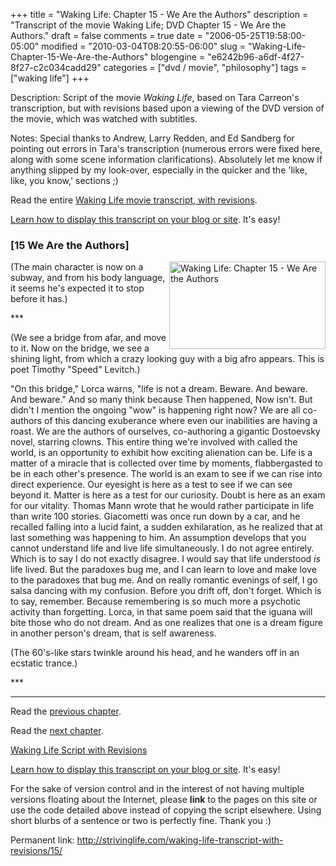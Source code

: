 +++
title = "Waking Life: Chapter 15 - We Are the Authors"
description = "Transcript of the movie Waking Life; DVD Chapter 15 - We Are the Authors."
draft = false
comments = true
date = "2006-05-25T19:58:00-05:00"
modified = "2010-03-04T08:20:55-06:00"
slug = "Waking-Life-Chapter-15-We-Are-the-Authors"
blogengine = "e6242b96-a6df-4f27-8f27-c2c034cadd29"
categories = ["dvd / movie", "philosophy"]
tags = ["waking life"]
+++

<div class="WPArticleInfo">
<p>
Description: Script of the movie <em>Waking Life</em>, based on Tara Carreon&#39;s transcription, but with revisions based upon a viewing of the DVD version of the movie, which was watched with subtitles. 
</p>
<p>
Notes: Special thanks to Andrew, Larry Redden, and Ed Sandberg for pointing out errors in Tara&#39;s transcription (numerous errors were fixed here, along with some scene information clarifications). Absolutely let me know if anything slipped by my look-over, especially in the quicker and the &#39;like, like, you know,&#39; sections ;) 
</p>
<p>
Read the entire <a href="/waking-life-transcript-with-revisions/">Waking Life movie transcript, with revisions</a>. 
</p>
<p>
<a href="/words/post/Display-parts-of-the-Waking-Life-Transcript-on-your-site.aspx">Learn how to display this transcript on your blog or site</a>. It&#39;s easy! 
</p>
</div>
<h3 class="waking_life_chapter">[<a id="fifteen" name="fifteen" title="fifteen"></a>15 We Are the Authors] </h3>
<p>
<a href="/files/images/WakingLife/WakingLife_15_1.jpg" onclick="window.open(this.href);return false;"><img src="http://strivinglife.com/files/images/WakingLife/WakingLife_15_1_t.jpg" alt="Waking Life: Chapter 15 - We Are the Authors" width="250" height="140" align="right" /></a>(The main character is now on a subway, and from his body language, it seems he&#39;s expected it to stop before it has.) 
</p>
<p>
*** 
</p>
<p>
(We see a bridge from afar, and move to it. Now on the bridge, we see a shining light, from which a crazy looking guy with a big afro appears. This is poet Timothy &quot;Speed&quot; Levitch.) 
</p>
<p>
&quot;On this bridge,&quot; Lorca warns, &quot;life is not a dream. Beware. And beware. And beware.&quot; And so many think because Then happened, Now isn&#39;t. But didn&#39;t I mention the ongoing &quot;wow&quot; is happening right now? We are all co-authors of this dancing exuberance where even our inabilities are having a roast. We are the authors of ourselves, co-authoring a gigantic Dostoevsky novel, starring clowns. This entire thing we&#39;re involved with called the world, is an opportunity to exhibit how exciting alienation can be. Life is a matter of a miracle that is collected over time by moments, flabbergasted to be in each other&#39;s presence. The world is an exam to see if we can rise into direct experience. Our eyesight is here as a test to see if we can see beyond it. Matter is here as a test for our curiosity. Doubt is here as an exam for our vitality. Thomas Mann wrote that he would rather participate in life than write 100 stories. Giacometti was once run down by a car, and he recalled falling into a lucid faint, a sudden exhilaration, as he realized that at last something was happening to him. An assumption develops that you cannot understand life and live life simultaneously. I do not agree entirely. Which is to say I do not exactly disagree. I would say that life understood <em>is</em> life lived. But the paradoxes bug me, and I can learn to love and make love to the paradoxes that bug me. And on really romantic evenings of self, I go salsa dancing with my confusion. Before you drift off, don&#39;t forget. Which is to say, remember. Because remembering is so much more a psychotic activity than forgetting. Lorca, in that same poem said that the iguana will bite those who do not dream. And as one realizes that one is a dream figure in another person&#39;s dream, that is self awareness. 
</p>
<p>
(The 60&#39;s-like stars twinkle around his head, and he wanders off in an ecstatic trance.) 
</p>
<p>
*** 
</p>
<hr />
<p>
Read the <a href="/waking-life-transcript-with-revisions/14/">previous chapter</a>. 
</p>
<p>
Read the <a href="/waking-life-transcript-with-revisions/16/">next chapter</a>. 
</p>
<p>
<a href="/waking-life-transcript-with-revisions/">Waking Life Script with Revisions</a> 
</p>
<div class="tip">
<p>
<a href="/words/post/Display-parts-of-the-Waking-Life-Transcript-on-your-site.aspx">Learn how to display this transcript on your blog or site</a>. It&#39;s easy! 
</p>
<p>
For the sake of version control and in the interest of not having multiple versions floating about the Internet, please <strong>link</strong> to the pages on this site or use the code detailed above instead of copying the script elsewhere. Using short blurbs of a sentence or two is perfectly fine. Thank you :) 
</p>
<p>
Permanent link: <a href="/waking-life-transcript-with-revisions/15/">http://strivinglife.com/waking-life-transcript-with-revisions/15/</a> 
</p>
</div>

